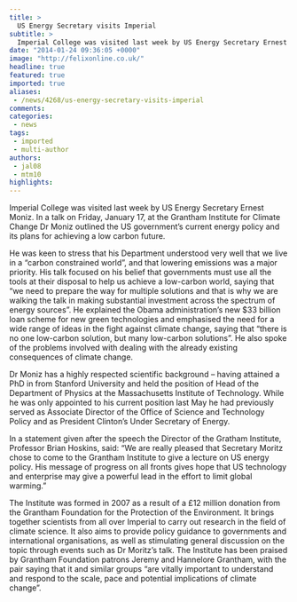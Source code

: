 ```yaml
---
title: >
  US Energy Secretary visits Imperial
subtitle: >
  Imperial College was visited last week by US Energy Secretary Ernest Moniz. In a talk on Friday, January 17, at the Grantham Institute for Climate Change Dr Moniz outlined the US government’s current energy policy and its plans for achieving a low carbon future.
date: "2014-01-24 09:36:05 +0000"
image: "http://felixonline.co.uk/"
headline: true
featured: true
imported: true
aliases:
 - /news/4268/us-energy-secretary-visits-imperial
comments:
categories:
 - news
tags:
 - imported
 - multi-author
authors:
 - jal08
 - mtm10
highlights:
---
```


Imperial College was visited last week by US Energy Secretary Ernest Moniz. In a talk on Friday, January 17, at the Grantham Institute for Climate Change Dr Moniz outlined the US government’s current energy policy and its plans for achieving a low carbon future.

He was keen to stress that his Department understood very well that we live in a “carbon constrained world”, and that lowering emissions was a major priority. His talk focused on his belief that governments must use all the tools at their disposal to help us achieve a low-carbon world, saying that “we need to prepare the way for multiple solutions and that is why we are walking the talk in making substantial investment across the spectrum of energy sources”. He explained the Obama administration’s new $33 billion loan scheme for new green technologies and emphasised the need for a wide range of ideas in the fight against climate change, saying that “there is no one low-carbon solution, but many low-carbon solutions”. He also spoke of the problems involved with dealing with the already existing consequences of climate change.

Dr Moniz has a highly respected scientific background – having attained a PhD in from Stanford University and held the position of Head of the Department of Physics at the Massachusetts Institute of Technology. While he was only appointed to his current position last May he had previously served as Associate Director of the Office of Science and Technology Policy and as President Clinton’s Under Secretary of Energy.

In a statement given after the speech the Director of the Gratham Institute, Professor Brian Hoskins, said: “We are really pleased that Secretary Moritz chose to come to the Grantham Institute to give a lecture on US energy policy. His message of progress on all fronts gives hope that US technology and enterprise may give a powerful lead in the effort to limit global warming.”

The Institute was formed in 2007 as a result of a £12 million donation from the Grantham Foundation for the Protection of the Environment. It brings together scientists from all over Imperial to carry out research in the field of climate science. It also aims to provide policy guidance to governments and international organisations, as well as stimulating general discussion on the topic through events such as Dr Moritz’s talk. The Institute has been praised by Grantham Foundation patrons Jeremy and Hannelore Grantham, with the pair saying that it and similar groups “are vitally important to understand and respond to the scale, pace and potential implications of climate change”.
